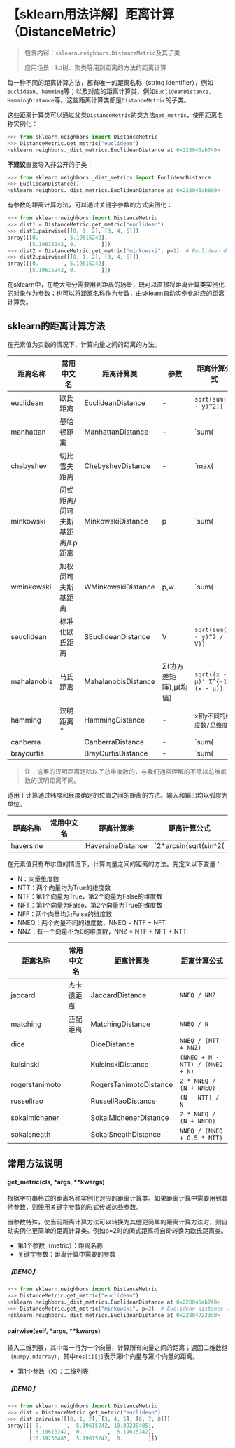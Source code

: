# 【sklearn用法详解】距离计算（DistanceMetric）

> 包含内容：`sklearn.neighbors.DistanceMetric`及其子类
>
> 应用场景：kd树、聚类等用到距离的方法的距离计算

每一种不同的距离计算方法，都有唯一的距离名称（string identifier），例如`euclidean`、`hamming`等；以及对应的距离计算类，例如`EuclideanDistance`、`HammingDistance`等。这些距离计算类都是`DistanceMetric`的子类。

这些距离计算类可以通过父类`DistanceMetric`的类方法`get_metric`，使用距离名称实例化：

```python
>>> from sklearn.neighbors import DistanceMetric
>>> DistanceMetric.get_metric("euclidean")
<sklearn.neighbors._dist_metrics.EuclideanDistance at 0x228046ab740>
```

**不建议**直接导入非公开的子类：

```python
>>> from sklearn.neighbors._dist_metrics import EuclideanDistance
>>> EuclideanDistance()
<sklearn.neighbors._dist_metrics.EuclideanDistance at 0x228046ab890>
```

有参数的距离计算方法，可以通过关键字参数的方式实例化：

```python
>>> from sklearn.neighbors import DistanceMetric
>>> dist1 = DistanceMetric.get_metric("euclidean")
>>> dist1.pairwise([[0, 1, 2], [3, 4, 5]])
array([[0.        , 5.19615242],
       [5.19615242, 0.        ]])
>>> dist2 = DistanceMetric.get_metric("minkowski", p=2)  # Euclidean distance 即当p=2时的 Minkowski distance
>>> dist2.pairwise([[0, 1, 2], [3, 4, 5]])
array([[0.        , 5.19615242],
       [5.19615242, 0.        ]])
```

在sklearn中，在绝大部分需要用到距离的场景，既可以直接将距离计算类实例化的对象作为参数；也可以将距离名称作为参数，由sklearn自动实例化对应的距离计算类。

## sklearn的距离计算方法

在元素值为实数的情况下，计算向量之间的距离的方法。

| 距离名称    | 常用中文名                     | 距离计算类          | 参数                  | 距离计算公式                           |
| ----------- | ------------------------------ | ------------------- | --------------------- | -------------------------------------- |
| euclidean   | 欧氏距离                       | EuclideanDistance   | -                     | `sqrt(sum((x - y)^2))`                 |
| manhattan   | 曼哈顿距离                     | ManhattanDistance   | -                     | `sum(|x - y|)`                         |
| chebyshev   | 切比雪夫距离                   | ChebyshevDistance   | -                     | `max(|x - y|)`                         |
| minkowski   | 闵式距离/闵可夫斯基距离/Lp距离 | MinkowskiDistance   | p                     | `sum(|x - y|^p)^(1/p)`                 |
| wminkowski  | 加权闵可夫斯基距离             | WMinkowskiDistance  | p,w                   | `sum(|w * (x - y)|^p)^(1/p)`           |
| seuclidean  | 标准化欧氏距离                 | SEuclideanDistance  | V                     | `sqrt(sum((x - y)^2 / V))`             |
| mahalanobis | 马氏距离                       | MahalanobisDistance | Σ(协方差矩阵),μ(均值) | `sqrt((x - μ)' Σ^{-1} (x - μ))`        |
| hamming     | 汉明距离*                      | HammingDistance     | -                     | `x和y不同的维度数/总维度数`            |
| canberra    |                                | CanberraDistance    | -                     | `sum(|x - y|/ (|x|+ |y|))`             |
| braycurtis  |                                | BrayCurtisDistance  | -                     | `sum(|x - y|) / (sum(|x|) + sum(|y|))` |

> 注：这里的汉明距离是除以了总维度数的，与我们通常理解的不除以总维度数的汉明距离不同。

适用于计算通过纬度和经度确定的位置之间的距离的方法。输入和输出均以弧度为单位。

| 距离名称  | 常用中文名 | 距离计算类        | 距离计算公式                                                 |
| --------- | ---------- | ----------------- | ------------------------------------------------------------ |
| haversine |            | HaversineDistance | `2*arcsin(sqrt(sin^2(|x2-x1|/2) + cos(x1)cos(x2)sin^2(|y2-y1|/2)))​` |

在元素值只有布尔值的情况下，计算向量之间的距离的方法。先定义以下变量：

* N：向量维度数
* NTT：两个向量均为True的维度数
* NTF：第1个向量为True，第2个向量为False的维度数
* NFT：第1个向量为False，第2个向量为True的维度数
* NFF：两个向量均为False的维度数
* NNEQ：两个向量不同的维度数，NNEQ = NTF + NFT
* NNZ：有一个向量不为0的维度数，NNZ = NTF + NFT + NTT

| 距离名称       | 常用中文名 | 距离计算类             | 距离计算公式                    |
| -------------- | ---------- | ---------------------- | ------------------------------- |
| jaccard        | 杰卡德距离 | JaccardDistance        | `NNEQ / NNZ`                    |
| matching       | 匹配距离   | MatchingDistance       | `NNEQ / N`                      |
| dice           |            | DiceDistance           | `NNEQ / (NTT + NNZ)`            |
| kulsinski      |            | KulsinskiDistance      | `(NNEQ + N - NTT) / (NNEQ + N)` |
| rogerstanimoto |            | RogersTanimotoDistance | `2 * NNEQ / (N + NNEQ)`         |
| russellrao     |            | RussellRaoDistance     | `(N - NTT) / N`                 |
| sokalmichener  |            | SokalMichenerDistance  | `2 * NNEQ / (N + NNEQ)`         |
| sokalsneath    |            | SokalSneathDistance    | `NNEQ / (NNEQ + 0.5 * NTT)`     |

## 常用方法说明

#### get_metric(cls, *args, **kwargs)

根据字符串格式的距离名称实例化对应的距离计算类。如果距离计算中需要用到其他参数，则使用关键字参数的形式传递这些参数。

当参数特殊，使当前距离计算方法可以转换为其他更简单的距离计算方法时，则自动实例化更简单的距离计算类。例如p=2时的闵式距离将自动转换为欧氏距离类。

* 第1个参数（metric）：距离名称
* 关键字参数：距离计算中需要的参数

##### 【DEMO】

```python
>>> from sklearn.neighbors import DistanceMetric
>>> DistanceMetric.get_metric("euclidean")
<sklearn.neighbors._dist_metrics.EuclideanDistance at 0x228046ab740>
>>> DistanceMetric.get_metric("minkowski", p=2)  # Euclidean distance 即当p=2时的 Minkowski distance
<sklearn.neighbors._dist_metrics.EuclideanDistance at 0x228047233c0>
```

#### pairwise(self, *args, **kwargs)

输入二维列表，其中每一行为一个向量，计算所有向量之间的距离；返回二维数组（`numpy.ndarray`），其中`res[i][j]`表示第i个向量与第j个向量的距离。

* 第1个参数（X）：二维列表

##### 【DEMO】

```python
>>> from sklearn.neighbors import DistanceMetric
>>> dist = DistanceMetric.get_metric("euclidean")
>>> dist.pairwise([[0, 1, 2], [3, 4, 5], [6, 7, 8]])
array([[ 0.        ,  5.19615242, 10.39230485],
       [ 5.19615242,  0.        ,  5.19615242],
       [10.39230485,  5.19615242,  0.        ]])
```

